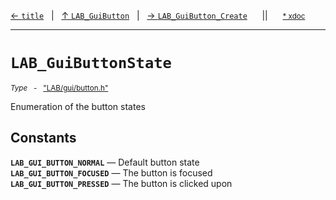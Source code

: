 [&#8592; `title`](LAB--gui--buttonh--lab_guibutton--title.md)&nbsp;&nbsp;&nbsp;|&nbsp;&nbsp;&nbsp;[&#8593; `LAB_GuiButton`](LAB--gui--buttonh--lab_guibutton.md)&nbsp;&nbsp;&nbsp;|&nbsp;&nbsp;&nbsp;[&#8594; `LAB_GuiButton_Create`](LAB--gui--buttonh--lab_guibutton--lab_guibutton_create.md)&nbsp;&nbsp;&nbsp;&nbsp;&nbsp;&nbsp;||&nbsp;&nbsp;&nbsp;&nbsp;&nbsp;&nbsp;<small>[\* xdoc](../xdoc/LAB\gui.xmd#L65)</small>
***

# `LAB_GuiButtonState`
<small>*Type* &nbsp; - &nbsp; ["LAB/gui/button.h"](../include/LAB/gui/button.h)</small>  

Enumeration of the button states


## Constants
**`LAB_GUI_BUTTON_NORMAL`** &#8213; Default button state  
**`LAB_GUI_BUTTON_FOCUSED`** &#8213; The button is focused  
**`LAB_GUI_BUTTON_PRESSED`** &#8213; The button is clicked upon  

